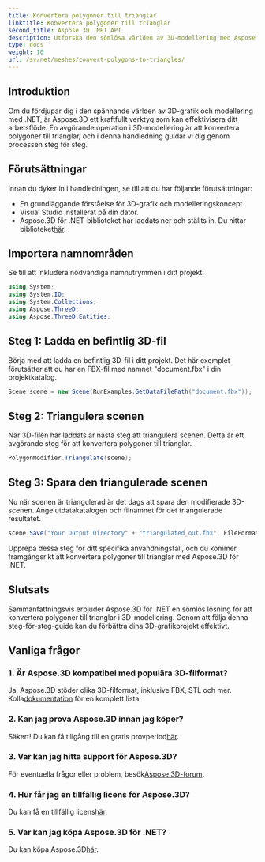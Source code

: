 ```yaml
---
title: Konvertera polygoner till trianglar
linktitle: Konvertera polygoner till trianglar
second_title: Aspose.3D .NET API
description: Utforska den sömlösa världen av 3D-modellering med Aspose.3D för .NET. Konvertera enkelt polygoner till trianglar med vår steg-för-steg-guide. Ladda ner din kostnadsfria testversion nu!
type: docs
weight: 10
url: /sv/net/meshes/convert-polygons-to-triangles/
---
```

## Introduktion
Om du fördjupar dig i den spännande världen av 3D-grafik och modellering med .NET, är Aspose.3D ett kraftfullt verktyg som kan effektivisera ditt arbetsflöde. En avgörande operation i 3D-modellering är att konvertera polygoner till trianglar, och i denna handledning guidar vi dig genom processen steg för steg.
## Förutsättningar
Innan du dyker in i handledningen, se till att du har följande förutsättningar:
- En grundläggande förståelse för 3D-grafik och modelleringskoncept.
- Visual Studio installerat på din dator.
-  Aspose.3D för .NET-biblioteket har laddats ner och ställts in. Du hittar biblioteket[här](https://releases.aspose.com/3d/net/).
## Importera namnområden
Se till att inkludera nödvändiga namnutrymmen i ditt projekt:
```csharp
using System;
using System.IO;
using System.Collections;
using Aspose.ThreeD;
using Aspose.ThreeD.Entities;
```
## Steg 1: Ladda en befintlig 3D-fil
Börja med att ladda en befintlig 3D-fil i ditt projekt. Det här exemplet förutsätter att du har en FBX-fil med namnet "document.fbx" i din projektkatalog.
```csharp
Scene scene = new Scene(RunExamples.GetDataFilePath("document.fbx"));
```
## Steg 2: Triangulera scenen
När 3D-filen har laddats är nästa steg att triangulera scenen. Detta är ett avgörande steg för att konvertera polygoner till trianglar.
```csharp
PolygonModifier.Triangulate(scene);
```
## Steg 3: Spara den triangulerade scenen
Nu när scenen är triangulerad är det dags att spara den modifierade 3D-scenen. Ange utdatakatalogen och filnamnet för det triangulerade resultatet.
```csharp
scene.Save("Your Output Directory" + "triangulated_out.fbx", FileFormat.FBX7400ASCII);
```
Upprepa dessa steg för ditt specifika användningsfall, och du kommer framgångsrikt att konvertera polygoner till trianglar med Aspose.3D för .NET.
## Slutsats
Sammanfattningsvis erbjuder Aspose.3D för .NET en sömlös lösning för att konvertera polygoner till trianglar i 3D-modellering. Genom att följa denna steg-för-steg-guide kan du förbättra dina 3D-grafikprojekt effektivt.
## Vanliga frågor
### 1. Är Aspose.3D kompatibel med populära 3D-filformat?
 Ja, Aspose.3D stöder olika 3D-filformat, inklusive FBX, STL och mer. Kolla[dokumentation](https://reference.aspose.com/3d/net/) för en komplett lista.
### 2. Kan jag prova Aspose.3D innan jag köper?
 Säkert! Du kan få tillgång till en gratis provperiod[här](https://releases.aspose.com/).
### 3. Var kan jag hitta support för Aspose.3D?
 För eventuella frågor eller problem, besök[Aspose.3D-forum](https://forum.aspose.com/c/3d/18).
### 4. Hur får jag en tillfällig licens för Aspose.3D?
 Du kan få en tillfällig licens[här](https://purchase.aspose.com/temporary-license/).
### 5. Var kan jag köpa Aspose.3D för .NET?
 Du kan köpa Aspose.3D[här](https://purchase.aspose.com/buy).